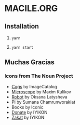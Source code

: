 # MACILE.ORG

## Installation

1. `yarn`

2. `yarn start`


## Muchas Gracias

### Icons from The Noun Project

* [Cogs](https://thenounproject.com/anastasyastocks/collection/engineering/?oq=engineering&cidx=0&i=406755) by ImageCatalog
* [Microscope](https://thenounproject.com/maxim221/collection/microscopes/?oq=microscope&cidx=0&i=860785) by Maxim Kulikov
* [Robot](https://thenounproject.com/search/?q=robotics&i=826068) by Oksana Latysheva
* Pi by Sumana Chamrunworakiat 
* Books by Iconic
* [Donate](https://thenounproject.com/search/?q=donate%20money&i=1008650) by IYIKON
* [Zakat](https://thenounproject.com/search/?q=donate%20money&i=1008642) by IYIKON
